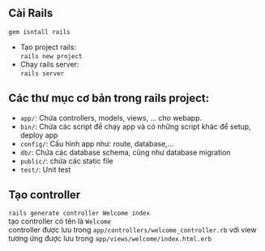 ## Cài Rails
`gem isntall rails`  
+ Tạo project rails:  
`rails new project`  
+ Chạy rails server:  
`rails server`  
## Các thư mục cơ bản trong rails project:  
+ `app/`: Chứa controllers, models, views, ... cho webapp.  
+ `bin/`: Chứa các script để chạy app và có những script khác để setup, deploy app  
+ `config/`: Cấu hình app như: route, database,...  
+ `db/`: Chứa các database schema, cũng như database migration  
+ `public/`: chứa các static file  
+ `test/`: Unit test  
## Tạo controller
`rails generate controller Welcome index`  
tạo controller có tên là `Welcome`  
controller được lưu trong `app/controllers/welcome_controller.rb` với view tương ứng được lưu trong `app/views/welcome/index.html.erb`  

